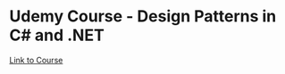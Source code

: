 # Udemy Course - Design Patterns in C# and .NET
[Link to Course](https://www.udemy.com/course/design-patterns-csharp-dotnet/)